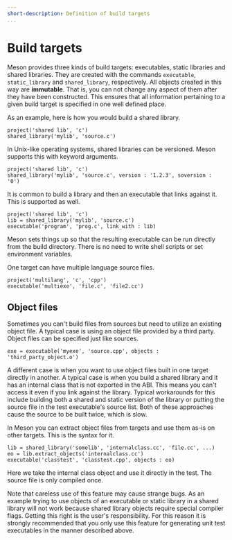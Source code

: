 ```yaml
---
short-description: Definition of build targets
...
```


# Build targets

Meson provides three kinds of build targets: executables, static
libraries and shared libraries. They are created with the commands
`executable`, `static_library` and `shared_library`, respectively. All
objects created in this way are **immutable**. That is, you can not
change any aspect of them after they have been constructed. This
ensures that all information pertaining to a given build target is
specified in one well defined place.

As an example, here is how you would build a shared library.

```meson
project('shared lib', 'c')
shared_library('mylib', 'source.c')
```

In Unix-like operating systems, shared libraries can be
versioned. Meson supports this with keyword arguments.

```meson
project('shared lib', 'c')
shared_library('mylib', 'source.c', version : '1.2.3', soversion : '0')
```

It is common to build a library and then an executable that links
against it. This is supported as well.

```meson
project('shared lib', 'c')
lib = shared_library('mylib', 'source.c')
executable('program', 'prog.c', link_with : lib)
```

Meson sets things up so that the resulting executable can be run
directly from the build directory. There is no need to write shell
scripts or set environment variables.

One target can have multiple language source files.

```meson
project('multilang', 'c', 'cpp')
executable('multiexe', 'file.c', 'file2.cc')
```

Object files
--

Sometimes you can't build files from sources but need to utilize an
existing object file. A typical case is using an object file provided
by a third party. Object files can be specified just like sources.

```meson
exe = executable('myexe', 'source.cpp', objects : 'third_party_object.o')
```

A different case is when you want to use object files built in one
target directly in another. A typical case is when you build a shared
library and it has an internal class that is not exported in the
ABI. This means you can't access it even if you link against the
library. Typical workarounds for this include building both a shared
and static version of the library or putting the source file in the
test executable's source list. Both of these approaches cause the
source to be built twice, which is slow.

In Meson you can extract object files from targets and use them as-is
on other targets. This is the syntax for it.

```meson
lib = shared_library('somelib', 'internalclass.cc', 'file.cc', ...)
eo = lib.extract_objects('internalclass.cc')
executable('classtest', 'classtest.cpp', objects : eo)
```

Here we take the internal class object and use it directly in the
test. The source file is only compiled once.

Note that careless use of this feature may cause strange bugs. As an
example trying to use objects of an executable or static library in a
shared library will not work because shared library objects require
special compiler flags. Getting this right is the user's
responsibility. For this reason it is strongly recommended that you
only use this feature for generating unit test executables in the
manner described above.
